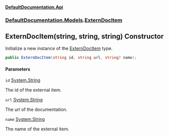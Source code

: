 #### [DefaultDocumentation\.Api](../../../index.md 'index')
### [DefaultDocumentation\.Models](../../../index.md#DefaultDocumentation.Models 'DefaultDocumentation\.Models').[ExternDocItem](index.md 'DefaultDocumentation\.Models\.ExternDocItem')

## ExternDocItem\(string, string, string\) Constructor

Initialize a new instance of the [ExternDocItem](index.md 'DefaultDocumentation\.Models\.ExternDocItem') type\.

```csharp
public ExternDocItem(string id, string url, string? name);
```
#### Parameters

<a name='DefaultDocumentation.Models.ExternDocItem.ExternDocItem(string,string,string).id'></a>

`id` [System\.String](https://docs.microsoft.com/en-us/dotnet/api/System.String 'System\.String')

The id of the external item\.

<a name='DefaultDocumentation.Models.ExternDocItem.ExternDocItem(string,string,string).url'></a>

`url` [System\.String](https://docs.microsoft.com/en-us/dotnet/api/System.String 'System\.String')

The url of the documentation\.

<a name='DefaultDocumentation.Models.ExternDocItem.ExternDocItem(string,string,string).name'></a>

`name` [System\.String](https://docs.microsoft.com/en-us/dotnet/api/System.String 'System\.String')

The name of the external item\.